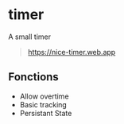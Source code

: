 # timer
A small timer
> https://nice-timer.web.app

## Fonctions
- Allow overtime
- Basic tracking
- Persistant State
